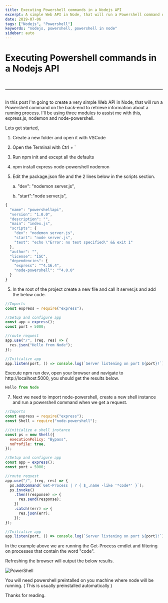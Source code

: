 ```yaml
---
title: Executing Powershell commands in a Nodejs API
excerpt: A simple Web API in Node, that will run a Powershell command on the back-end to retrieve information about a running process
date: 2019-07-06
tags: ["Nodejs", "Powershell"]
keywords: "nodejs, powershell, powershell in node"
sidebar: auto
---
```


# Executing Powershell commands in a Nodejs API

<br>
<hr>
<br>
In this post I'm going to create a very simple Web API in Node, that will run a Powershell command on the back-end to retrieve information about a running process.
I'll be using three modules to assist me with this, express.js, nodemon and node-powershell.

Lets get started,

1.  Create a new folder and open it with VSCode

2.  Open the Terminal with Ctrl + `

3.  Run npm init and except all the defaults

4.  npm install express node-powershell nodemon

5.  Edit the package.json file and the 2 lines below in the scripts section.


    a.    "dev": "nodemon server.js",

    b.    "start":"node server.js",

```javascript
{
  "name": "powershellapi",
  "version": "1.0.0",
  "description": "",
  "main": "index.js",
  "scripts": {
    "dev": "nodemon server.js",
    "start": "node server.js",
    "test": "echo \"Error: no test specified\" && exit 1"
  },
  "author": "",
  "license": "ISC",
  "dependencies": {
    "express": "^4.16.4",
    "node-powershell": "^4.0.0"
  }
}
```

5.  In the root of the project create a new file and call it server.js and add the below code.

```javascript
//Imports
const express = require("express");

//Setup and configure app
const app = express();
const port = 5000;

//route request
app.use("/", (req, res) => {
  res.json("Hello from Node");
});

//Initialize app
app.listen(port, () => console.log(`Server listening on port ${port}!`));
```

Execute npm run dev, open your browser and navigate to http://localhost:5000, you should get the results below.

```javascript
Hello from Node
```

7.  Next we need to import node-powershell, create a new shell instance and run a powershell command when we get a request.

```javascript
//Imports
const express = require("express");
const Shell = require("node-powershell");

//initialize a shell instance
const ps = new Shell({
  executionPolicy: "Bypass",
  noProfile: true,
});

//Setup and configure app
const app = express();
const port = 5000;

//route request
app.use("/", (req, res) => {
  ps.addCommand(`Get-Process | ? { $_.name -like '*code*' }`);
  ps.invoke()
    .then((response) => {
      res.send(response);
    })
    .catch((err) => {
      res.json(err);
    });
});

//Initialize app
app.listen(port, () => console.log(`Server listening on port ${port}!`));
```

In the example above we are running the Get-Process cmdlet and filtering on processes that contain the word "code".

Refreshing the browser will output the below results.

![PowerShell](/assets/images/PowerShell/output.png)

You will need powershell preintalled on you machine where node will be running. ( This is usually preinstalled automatically )

Thanks for reading.
